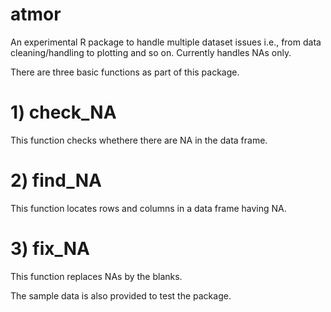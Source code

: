 # atmor

An experimental R package to handle multiple dataset issues i.e., from data cleaning/handling to plotting and so on.
Currently handles NAs only.

There are three basic functions as part of this package.

# 1) check_NA

This function checks whethere there are NA in the data frame.

# 2) find_NA

This function locates rows and columns in a data frame having NA.

# 3) fix_NA

This function replaces NAs by the blanks.

The sample data is also provided to test the package.
